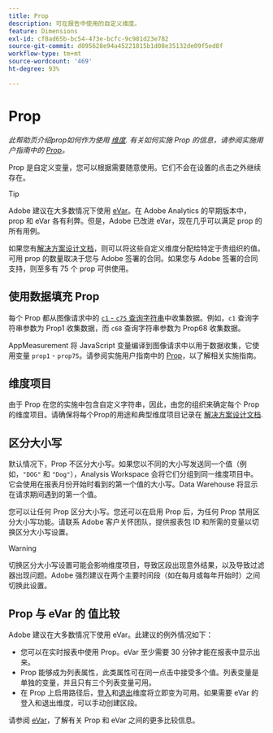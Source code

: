```yaml
---
title: Prop
description: 可在报告中使用的自定义维度。
feature: Dimensions
exl-id: cf8ad65b-bc54-473e-bcfc-9c981d23e782
source-git-commit: d095628e94a45221815b1d08e35132de09f5ed8f
workflow-type: tm+mt
source-wordcount: '469'
ht-degree: 93%

---
```


# Prop

*此帮助页介绍prop如何作为使用 [维度](overview.md). 有关如何实施 Prop 的信息，请参阅实施用户指南中的 [Prop](/help/implement/vars/page-vars/prop.md)。*

Prop 是自定义变量，您可以根据需要随意使用。它们不会在设置的点击之外继续存在。

>[!TIP]
>
>Adobe 建议在大多数情况下使用 [eVar](evar.md)。在 Adobe Analytics 的早期版本中，prop 和 eVar 各有利弊。但是，Adobe 已改进 eVar，现在几乎可以满足 prop 的所有用例。

如果您有[解决方案设计文档](/help/implement/prepare/solution-design.md)，则可以将这些自定义维度分配给特定于贵组织的值。可用 prop 的数量取决于您与 Adobe 签署的合同。如果您与 Adobe 签署的合同支持，则至多有 75 个 prop 可供使用。

## 使用数据填充 Prop

每个 Prop 都从图像请求中的 [`c1` - `c75` 查询字符串](/help/implement/validate/query-parameters.md)中收集数据。例如，`c1` 查询字符串参数为 Prop1 收集数据，而 `c68` 查询字符串参数为 Prop68 收集数据。

AppMeasurement 将 JavaScript 变量编译到图像请求中以用于数据收集，它使用变量 `prop1` - `prop75`。请参阅实施用户指南中的 [Prop](/help/implement/vars/page-vars/prop.md)，以了解相关实施指南。

## 维度项目

由于 Prop 在您的实施中包含自定义字符串，因此，由您的组织来确定每个 Prop 的维度项目。请确保将每个Prop的用途和典型维度项目记录在 [解决方案设计文档](/help/implement/prepare/solution-design.md).

## 区分大小写

默认情况下，Prop 不区分大小写。如果您以不同的大小写发送同一个值（例如，`"DOG"` 和 `"Dog"`），Analysis Workspace 会将它们分组到同一维度项目中。它会使用在报表月份开始时看到的第一个值的大小写。Data Warehouse 将显示在请求期间遇到的第一个值。

您可以让任何 Prop 区分大小写。您还可以在启用 Prop 后，为任何 Prop 禁用区分大小写功能。请联系 Adobe 客户关怀团队，提供报表包 ID 和所需的变量以切换区分大小写设置。

>[!WARNING]
>
>切换区分大小写设置可能会影响维度项目，导致区段出现意外结果，以及导致过滤器出现问题。Adobe 强烈建议在两个主要时间段（如在每月或每年开始时）之间切换此设置。

## Prop 与 eVar 的 值比较

Adobe 建议在大多数情况下使用 eVar。此建议的例外情况如下：

* 您可以在实时报表中使用 Prop。eVar 至少需要 30 分钟才能在报表中显示出来。
* Prop 能够成为列表属性，此类属性可在同一点击中接受多个值。列表变量是单独的变量，并且只有三个列表变量可用。
* 在 Prop 上启用路径后，[登入](entry-dimensions.md)和[退出](exit-dimensions.md)维度将立即变为可用。如果需要 eVar 的登入和退出维度，可以手动创建区段。

请参阅 [eVar](evar.md)，了解有关 Prop 和 eVar 之间的更多比较信息。
